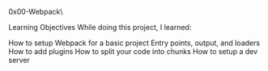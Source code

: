 0x00-Webpack\

Learning Objectives
While doing this project, I learned:

How to setup Webpack for a basic project
Entry points, output, and loaders
How to add plugins
How to split your code into chunks
How to setup a dev server
